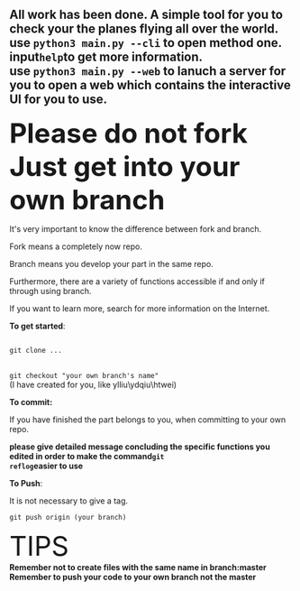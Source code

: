All work has been done. A simple tool for you to check your the planes flying all over the world.<br>
use <code>python3 main.py --cli</code> to open method one.<br>
input<code>help</code>to get  more information.<br>
use <code>python3 main.py --web</code> to lanuch a server for you to open a web which contains the interactive UI for you to use.
----------------------------------------------------------------------------------------------------------
**<font size=20>Please do not fork Just get into your own branch</font>**

It's very important to know the difference between fork and branch.

Fork means a completely now repo.

Branch means you develop your part in the same repo. 

Furthermore, there are a variety of functions accessible if and only if through using branch.

If you want to learn more, search for more information on the Internet.

**To get started**:

<code>
git clone ...
</code>
<br>

<code>
git checkout "your own branch's name"
</code>
(I have created for you, like ylliu\ydqiu\htwei)

**To commit:**

If you have finished the part belongs to you, when committing to your own repo. 

**please give detailed message concluding the specific functions you edited in order to make the command<code>git reflog</code>easier to use**

**To Push**:

It is not necessary to give a tag.

<code>git push origin (your branch)</code>

<font size = 20>TIPS</font><br>
**Remember not to create files with the same name in branch:master**<br>
**Remember to push your code to your own branch not the master**
